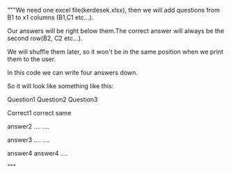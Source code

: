 """We need one excel file(kerdesek.xlsx), then we will add questions from B1 to x1 columns (B1,C1 etc...).

Our answers will be right below them.The correct answer will always be the second row(B2, C2 etc...). 

We will shuffle them later, so it won't be in the same position when we print them to the user. 

In this code we can write four answers down.

So it will look like something like this:

Question1  Question2  Question3

Correct1    correct      same

answer2    ....       ....

answer3    ....       ....

answer4    answer4     ....

"""
